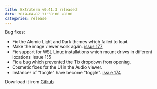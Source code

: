 ```yaml
---
title: Extraterm v0.41.3 released
date: 2019-04-07 21:30:00 +0100
categories: release
---
```


Bug fixes:

* Fix the Atomic Light and Dark themes which failed to load.
* Make the image viewer work again. [issue 177](https://github.com/sedwards2009/extraterm/issues/177)
* Fix support for WSL Linux installations which mount drives in different locations. [issue 155](https://github.com/sedwards2009/extraterm/issues/155)
* Fix a bug which prevented the Tip dropdown from opening.
* Cosmetic fixes for the UI in the Audio viewer.
* Instances of "toogle" have become "toggle".  [issue 174](https://github.com/sedwards2009/extraterm/issues/174)

Download it from [Github](https://github.com/sedwards2009/extraterm/releases/tag/v0.41.3)
